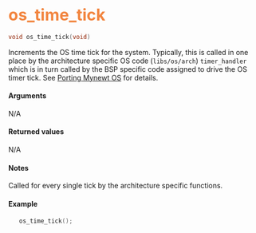 ## <font color="F2853F" style="font-size:24pt">os_time_tick</font>

```c
void os_time_tick(void) 
```

Increments the OS time tick for the system.  Typically, this is called in one place by the architecture specific OS code (`libs/os/arch`) `timer_handler` which is in turn called by the BSP specific code assigned to drive the OS timer tick. See [Porting Mynewt OS](../port_os) for details.

#### Arguments

N/A

#### Returned values

N/A

#### Notes 

Called for every single tick by the architecture specific functions.

#### Example

<Add text to set up the context for the example here>

```c
   os_time_tick();
```


